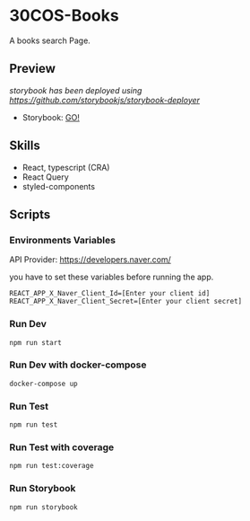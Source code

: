 # 30COS-Books

A books search Page.

## Preview

*storybook has been deployed using https://github.com/storybookjs/storybook-deployer*

* Storybook: [GO!](https://hsk-kr.github.io/30cos-books/)


## Skills

- React, typescript (CRA) 
- React Query
- styled-components

## Scripts

### Environments Variables

API Provider: https://developers.naver.com/

you have to set these variables before running the app.

```properties
REACT_APP_X_Naver_Client_Id=[Enter your client id]
REACT_APP_X_Naver_Client_Secret=[Enter your client secret]
```

### Run Dev
```properties
npm run start
```

### Run Dev with docker-compose
```properties
docker-compose up
```

### Run Test
```properties
npm run test
```

### Run Test with coverage
```properties
npm run test:coverage
```

### Run Storybook
```properties
npm run storybook
```